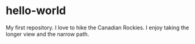 # hello-world
My first repository. 
I love to hike the Canadian Rockies. I enjoy taking the longer view and the narrow path. 
